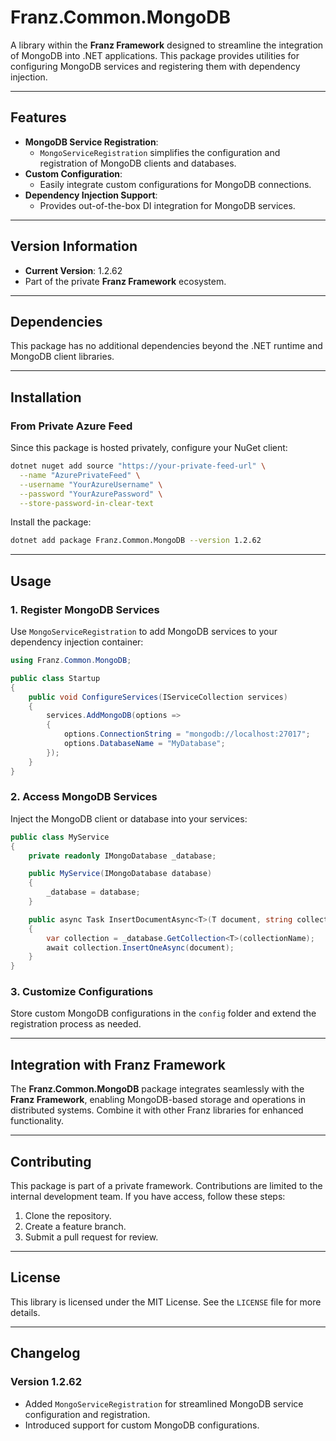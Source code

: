 ﻿# **Franz.Common.MongoDB**

A library within the **Franz Framework** designed to streamline the integration of MongoDB into .NET applications. This package provides utilities for configuring MongoDB services and registering them with dependency injection.

---

## **Features**

- **MongoDB Service Registration**:
  - `MongoServiceRegistration` simplifies the configuration and registration of MongoDB clients and databases.
- **Custom Configuration**:
  - Easily integrate custom configurations for MongoDB connections.
- **Dependency Injection Support**:
  - Provides out-of-the-box DI integration for MongoDB services.

---

## **Version Information**

- **Current Version**: 1.2.62
- Part of the private **Franz Framework** ecosystem.

---

## **Dependencies**

This package has no additional dependencies beyond the .NET runtime and MongoDB client libraries.

---

## **Installation**

### **From Private Azure Feed**
Since this package is hosted privately, configure your NuGet client:

```bash
dotnet nuget add source "https://your-private-feed-url" \
  --name "AzurePrivateFeed" \
  --username "YourAzureUsername" \
  --password "YourAzurePassword" \
  --store-password-in-clear-text
```

Install the package:

```bash
dotnet add package Franz.Common.MongoDB --version 1.2.62
```

---

## **Usage**

### **1. Register MongoDB Services**

Use `MongoServiceRegistration` to add MongoDB services to your dependency injection container:

```csharp
using Franz.Common.MongoDB;

public class Startup
{
    public void ConfigureServices(IServiceCollection services)
    {
        services.AddMongoDB(options =>
        {
            options.ConnectionString = "mongodb://localhost:27017";
            options.DatabaseName = "MyDatabase";
        });
    }
}
```

### **2. Access MongoDB Services**

Inject the MongoDB client or database into your services:

```csharp
public class MyService
{
    private readonly IMongoDatabase _database;

    public MyService(IMongoDatabase database)
    {
        _database = database;
    }

    public async Task InsertDocumentAsync<T>(T document, string collectionName)
    {
        var collection = _database.GetCollection<T>(collectionName);
        await collection.InsertOneAsync(document);
    }
}
```

### **3. Customize Configurations**

Store custom MongoDB configurations in the `config` folder and extend the registration process as needed.

---

## **Integration with Franz Framework**

The **Franz.Common.MongoDB** package integrates seamlessly with the **Franz Framework**, enabling MongoDB-based storage and operations in distributed systems. Combine it with other Franz libraries for enhanced functionality.

---

## **Contributing**

This package is part of a private framework. Contributions are limited to the internal development team. If you have access, follow these steps:
1. Clone the repository.
2. Create a feature branch.
3. Submit a pull request for review.

---

## **License**

This library is licensed under the MIT License. See the `LICENSE` file for more details.

---

## **Changelog**

### Version 1.2.62
- Added `MongoServiceRegistration` for streamlined MongoDB service configuration and registration.
- Introduced support for custom MongoDB configurations.